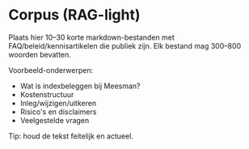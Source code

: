 # Corpus (RAG-light)

Plaats hier 10–30 korte markdown-bestanden met FAQ/beleid/kennisartikelen
die publiek zijn. Elk bestand mag 300–800 woorden bevatten.

Voorbeeld-onderwerpen:
- Wat is indexbeleggen bij Meesman?
- Kostenstructuur
- Inleg/wijzigen/uitkeren
- Risico's en disclaimers
- Veelgestelde vragen

Tip: houd de tekst feitelijk en actueel.
